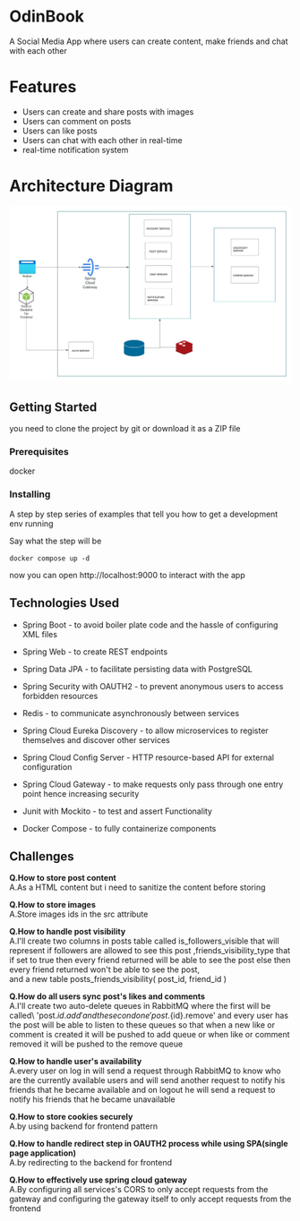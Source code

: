 # OdinBook

A Social Media App where users can create content, make friends and chat with each other

# Features

* Users can create and share posts with images
* Users can comment on posts
* Users can like posts
* Users can chat with each other in real-time
* real-time notification system

# Architecture Diagram

![Cloud Diagram](https://github.com/benHassan98/odinbook-microservices/blob/main/cloud-architecture.jpeg?raw=true)

## Getting Started

you need to clone the project by git or download it as a ZIP file

### Prerequisites

docker

### Installing

A step by step series of examples that tell you how to get a development env running

Say what the step will be

```
docker compose up -d
```

now you can open http://localhost:9000 to interact with the app

## Technologies Used

* Spring Boot - to avoid boiler plate code and the hassle of configuring XML files
  
* Spring Web -  to create REST endpoints
  
* Spring Data JPA  - to facilitate persisting data with PostgreSQL
  
* Spring Security with OAUTH2 - to prevent anonymous users to access forbidden resources
  
* Redis - to communicate asynchronously between services

* Spring Cloud Eureka Discovery - to allow microservices to register themselves and discover other services

* Spring Cloud Config Server - HTTP resource-based API for external configuration

* Spring Cloud Gateway - to make requests only pass through one entry point hence increasing security

* Junit with Mockito - to test and assert Functionality

* Docker Compose - to fully containerize components

## Challenges

**Q.How to store post content**\
A.As a HTML content but i need to sanitize the content before storing

**Q.How to store images**\
A.Store images ids in the src attribute

**Q.How to handle post visibility**\
A.I'll create two columns in posts table called is_followers_visible that will represent if followers are allowed to see this post ,friends_visibility_type that if set to true then every friend returned will be able to see the post else then every friend returned won't be able to see the post, \
and a new table posts_friends_visibility( post_id, friend_id )

**Q.How do all users sync post's likes and comments**\
A.I'll create two auto-delete queues in RabbitMQ where the first will be called\ 'post.${id}.add' and the second one 'post.${id}.remove' and every user has the post will be able to listen to these queues so that when a new like or comment is created it will be pushed to add queue or when like or comment removed it will be pushed to the remove queue

**Q.How to handle user's availability**\
A.every user on log in will send a request through RabbitMQ to know who are the currently available users and will send another request to notify his friends that he became available and on logout he will send a request to notify his friends that he became unavailable

**Q.How to store cookies securely**\
A.by using backend for frontend pattern

**Q.How to handle redirect step in OAUTH2 process while using SPA(single page application)**\
A.by redirecting to the backend for frontend

**Q.How to effectively use spring cloud gateway**\
A.By configuring all services's CORS to only accept requests from the gateway and configuring the gateway itself to only accept requests from the frontend





